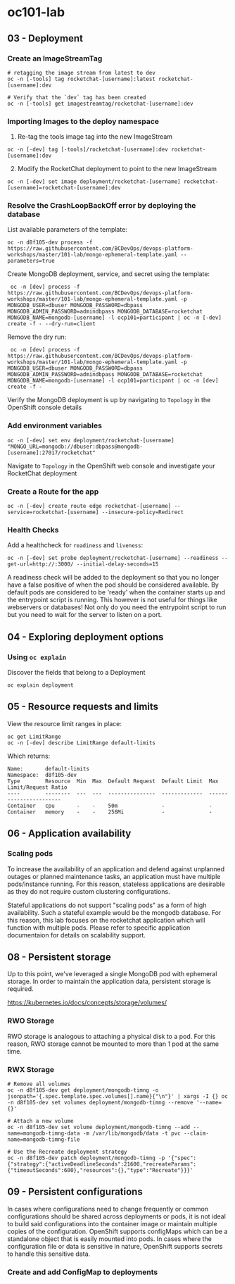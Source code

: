 # oc101-lab

## 03 - Deployment

### Create an ImageStreamTag

```
# retagging the image stream from latest to dev
oc -n [-tools] tag rocketchat-[username]:latest rocketchat-[username]:dev

# Verify that the `dev` tag has been created
oc -n [-tools] get imagestreamtag/rocketchat-[username]:dev
```
### Importing Images to the deploy namespace

1. Re-tag the tools image tag into the new ImageStream

```
oc -n [-dev] tag [-tools]/rocketchat-[username]:dev rocketchat-[username]:dev
```

2. Modify the RocketChat deployment to point to the new ImageStream

```
oc -n [-dev] set image deployment/rocketchat-[username] rocketchat-[username]=rocketchat-[username]:dev
```

### Resolve the CrashLoopBackOff error by deploying the database

List available parameters of the template:

```
oc -n d8f105-dev process -f https://raw.githubusercontent.com/BCDevOps/devops-platform-workshops/master/101-lab/mongo-ephemeral-template.yaml --parameters=true
```

Create MongoDB deployment, service, and secret using the template:

```
 oc -n [dev] process -f https://raw.githubusercontent.com/BCDevOps/devops-platform-workshops/master/101-lab/mongo-ephemeral-template.yaml -p MONGODB_USER=dbuser MONGODB_PASSWORD=dbpass MONGODB_ADMIN_PASSWORD=admindbpass MONGODB_DATABASE=rocketchat MONGODB_NAME=mongodb-[username] -l ocp101=participant | oc -n [-dev] create -f - --dry-run=client
```

Remove the dry run:

```
 oc -n [dev] process -f https://raw.githubusercontent.com/BCDevOps/devops-platform-workshops/master/101-lab/mongo-ephemeral-template.yaml -p MONGODB_USER=dbuser MONGODB_PASSWORD=dbpass MONGODB_ADMIN_PASSWORD=admindbpass MONGODB_DATABASE=rocketchat MONGODB_NAME=mongodb-[username] -l ocp101=participant | oc -n [dev] create -f - 
```

Verify the MongoDB deployment is up by navigating to `Topology` in the OpenShift console details

### Add environment variables

```
oc -n [-dev] set env deployment/rocketchat-[username] "MONGO_URL=mongodb://dbuser:dbpass@mongodb-[username]:27017/rocketchat"
```

Navigate to `Topology` in the OpenShift web console and investigate your RocketChat deployment

### Create a Route for the app

```
oc -n [-dev] create route edge rocketchat-[username] --service=rocketchat-[username] --insecure-policy=Redirect
```

### Health Checks

Add a healthcheck for `readiness` and `liveness`:

```
oc -n [-dev] set probe deployment/rocketchat-[username] --readiness --get-url=http://:3000/ --initial-delay-seconds=15
```
A readiness check will be added to the deployment so that you no longer have a false positive of when the pod should be considered available. By default pods are considered to be 'ready' when the container starts up and the entrypoint script is running. This however is not useful for things like webservers or databases! Not only do you need the entrypoint script to run but you need to wait for the server to listen on a port.

## 04 - Exploring deployment options

### Using `oc explain`

Discover the fields that belong to a Deployment

```
oc explain deployment
```
## 05 - Resource requests and limits

View the resource limit ranges in place:

```
oc get LimitRange
oc -n [-dev] describe LimitRange default-limits
```
Which returns:

```
Name:       default-limits
Namespace:  d8f105-dev
Type        Resource  Min  Max  Default Request  Default Limit  Max Limit/Request Ratio
----        --------  ---  ---  ---------------  -------------  -----------------------
Container   cpu       -    -    50m              -              -
Container   memory    -    -    256Mi            -              -
```

## 06 - Application availability

### Scaling pods

To increase the availability of an application and defend against unplanned outages or planned maintenance tasks, an application must have multiple pods/instance running. For this reason, stateless applications are desirable as they do not require custom clustering configurations.

Stateful applications do not support "scaling pods" as a form of high availability. Such a stateful example would be the mongodb database. For this reason, this lab focuses on the rocketchat application which will function with multiple pods. Please refer to specific application documentaion for details on scalability support.


## 08 - Persistent storage

Up to this point, we've leveraged a single MongoDB pod with ephemeral storage. In order to maintain the application data, persistent storage is required.

https://kubernetes.io/docs/concepts/storage/volumes/

### RWO Storage

RWO storage is analogous to attaching a physical disk to a pod. For this reason, RWO storage cannot be mounted to more than 1 pod at the same time.

### RWX Storage

```
# Remove all volumes
oc -n d8f105-dev get deployment/mongodb-timng -o jsonpath='{.spec.template.spec.volumes[].name}{"\n"}' | xargs -I {} oc -n d8f105-dev set volumes deployment/mongodb-timng --remove '--name={}'
```

```
# Attach a new volume
oc -n d8f105-dev set volume deployment/mongodb-timng --add --name=mongodb-timng-data -m /var/lib/mongodb/data -t pvc --claim-name=mongodb-timng-file
```

```
# Use the Recreate deployment strategy
oc -n d8f105-dev patch deployment/mongodb-timng -p '{"spec":{"strategy":{"activeDeadlineSeconds":21600,"recreateParams":{"timeoutSeconds":600},"resources":{},"type":"Recreate"}}}'
```

## 09 - Persistent configurations

In cases where configurations need to change frequently or common configurations should be shared across deployments or pods, it is not ideal to build said configurations into the container image or maintain multiple copies of the configuration. OpenShift supports configMaps which can be a standalone object that is easily mounted into pods. In cases where the configuration file or data is sensitive in nature, OpenShift supports secrets to handle this sensitive data.

### Create and add ConfigMap to deployments






